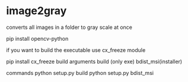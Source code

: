 # image2gray
converts all images in a folder to gray scale at once

pip install opencv-python

if you want to build the executable use cx_freeze module

pip install cx_freeze
build arguments
build (only exe)
bdist_msi(installer)

commands
python setup.py build
python setup.py bdist_msi

